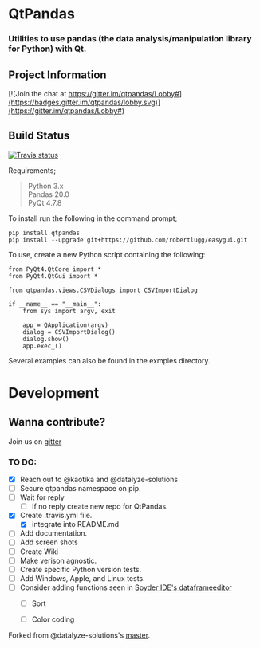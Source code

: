 # QtPandas

### Utilities to use pandas (the data analysis/manipulation library for Python) with Qt.

## Project Information

[![Join the chat at https://gitter.im/qtpandas/Lobby#](https://badges.gitter.im/qtpandas/lobby.svg)](https://gitter.im/qtpandas/Lobby#)

## Build Status

[![Travis status](https://travis-ci.org/draperjames/QtPandas.svg?branch=master)](https://travis-ci.org/draperjames/QtPandas)

Requirements;
> Python 3.x    
> Pandas 20.0   
> PyQt 4.7.8

To install run the following in the command prompt;
```
pip install qtpandas
pip install --upgrade git+https://github.com/robertlugg/easygui.git
```

To use, create a new Python script containing the following:
```
from PyQt4.QtCore import *
from PyQt4.QtGui import *

from qtpandas.views.CSVDialogs import CSVImportDialog

if __name__ == "__main__":
    from sys import argv, exit

    app = QApplication(argv)
    dialog = CSVImportDialog()
    dialog.show()
    app.exec_()
```
Several examples can also be found in the exmples directory.

# Development

## Wanna contribute?

Join us on [gitter](https://gitter.im/qtpandas/Lobby#)

### TO DO:
- [x] Reach out to @kaotika and @datalyze-solutions
- [ ] Secure qtpandas namespace on pip.
- [ ] Wait for reply
    - [ ] If no reply create new repo for QtPandas.
- [x] Create .travis.yml file.
    - [x] integrate into README.md
- [ ] Add documentation.
- [ ] Add screen shots
- [ ] Create Wiki
- [ ] Make verison agnostic.
- [ ] Create specific Python version tests.
- [ ] Add Windows, Apple, and Linux tests.
- [ ] Consider adding functions seen in [Spyder IDE's dataframeeditor](https://github.com/spyder-ide/spyder/blob/f2b36f00f873cf4080087bfb529e6256b3e24792/spyder/widgets/variableexplorer/dataframeeditor.py)
    - [ ] Sort
    - [ ] Color coding    


Forked from @datalyze-solutions's [master](https://github.com/datalyze-solutions/qtpandas).

